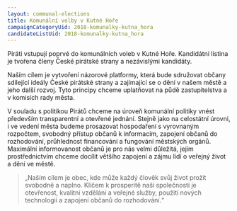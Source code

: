 ```yaml
---
layout: communal-elections
title: Komunální volby v Kutné Hoře
campaignCategoryUid: 2018-komunalky-kutna_hora
candidateListUid: 2018-komunalky-kutna_hora
---
```

Piráti vstupují poprvé do komunálních voleb v Kutné Hoře. Kandidátní listina je tvořena členy České pirátské strany a nezávislými kandidáty.

Naším cílem je vytvoření názorové platformy, která bude sdružovat občany sdílející ideály České pirátské strany a zajímající se o dění v našem městě a jeho další rozvoj. Tyto principy chceme uplatňovat na půdě zastupitelstva a v komisích rady města.

V souladu s politikou Pirátů chceme na úroveň komunální politiky vnést především transparentní a otevřené jednání. Stejně jako na celostátní úrovni, i ve vedení města budeme prosazovat hospodaření s vyrovnaným rozpočtem, svobodný přístup občanů k informacím, zapojení občanů do rozhodování, průhlednost financování a fungování městských orgánů. Maximální informovanost občanů je pro nás velmi důležitá, jejím prostřednictvím chceme docílit většího zapojení a zájmu lidí o veřejný život a dění ve městě.

> „Naším cílem je obec, kde může každý člověk svůj život prožít svobodně a naplno. Klíčem k prosperitě naší společnosti je otevřenost, kvalitní vzdělání a veřejné služby, použití nových technologií a zapojení občanů do rozhodování.“

